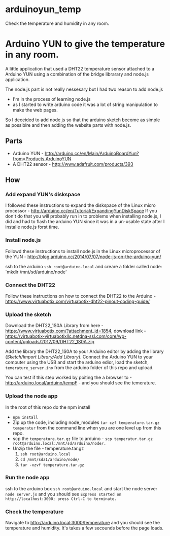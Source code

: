 arduinoyun_temp
===============

Check the temperature and humidity in any room. 

# Arduino YUN to give the temperature in any room.
A little application that used a DHT22 temperature sensor attached to a Arduino YUN using a combination of the bridge 
librarary and node.js application.

The node.js part is not really nessesary but I had two reason to add node.js
* I'm in the process of learning node.js
* as I started to write arduino code it was a lot of string manipulation to make the web pages.

So I deceided to add node.js so that the arduino sketch become as simple as possiblre and then adding the website 
parts with node.js.

## Parts
* Arduino YUN - http://arduino.cc/en/Main/ArduinoBoardYun?from=Products.ArduinoYUN
* A DHT22 sensor - http://www.adafruit.com/products/393

## How
### Add expand YUN's diskspace 
I followed these instructions to expand the diskspace of the Linux micro processor - http://arduino.cc/en/Tutorial/ExpandingYunDiskSpace
If you don't do that you will probably run in to problems when installing node.js, I did and had to flash the arduino YUN
since it was in a un-usable state after I installe node.js forst time.

### Install node.js 
Followd these instructions to install node.js in the Linux microprocessor of the YUN - http://blog.arduino.cc/2014/07/07/node-js-on-the-arduino-yun/

ssh to the arduino `ssh root@arduino.local` and creare a folder called node:  `mkdir /mnt/sd/arduino/node'

### Connect the DHT22
Follow these instructions on how to connect the DHT22 to the Arduino - https://www.virtuabotix.com/virtuabotix-dht22-pinout-coding-guide/

### Upload the sketch
Download the DHT22_1S0A Library from here - https://www.virtuabotix.com/?attachment_id=1854, download link - https://virtuabotix-virtuabotixllc.netdna-ssl.com/core/wp-content/uploads/2012/09/DHT22_1S0A.zip

Add the library the DHT22_1S0A to your Arduino editor by adding the library (_Sketch/Import Library/Add Library_).
Connect the Arduino YUN to your computer using the USB and start the arduino edior, load the sketch, `temerature_server.ino` 
from the arduino folder of this repo and upload.

You can test if this step worked by poiting the a browser to - http://arduino.local/arduino/tempF - and you should see
the temerature.

### Upload the node app
In the root of this repo do the npm install

* `npm install`
* Zip up the code, including node_modules
`tar czf temperature.tar.gz temperatur` from the command line when you are one level up from this repo. 
* scp the `temperature.tar.gz` file to arduino - `scp temperatur.tar.gz root@arduino.local:/mnt/sd/arduino/node/.`
* Unzip the file - temperature.tar.gz 
  1. `ssh root@arduino.local`
  2. `cd /mnt/sda1/arduino/node/`
  3. `tar -xzvf temperature.tar.gz`
  

### Run the node app
ssh to the arduino box `ssh root@arduino.local` and start the node server 
`node server.js` and you should see `Express started on http://localhost:3000; press Ctrl-C to terminate.`

### Check the temperature
Navigate to http://arduino.local:3000/temperature and you should see the temperature and humidity. It's takes a few 
secounds before the page loads. 


